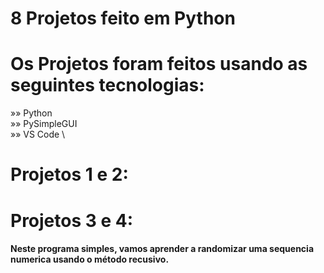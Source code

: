 # 8 Projetos feito em Python

# Os Projetos foram feitos usando as seguintes tecnologias:
»» Python \
»» PySimpleGUI \
»» VS Code \


<h1>Projetos 1 e 2:</h1>

<h1>Projetos 3 e 4:</h1>
<h4>Neste programa simples, vamos aprender a randomizar uma sequencia numerica usando o método recusivo.</h4>


